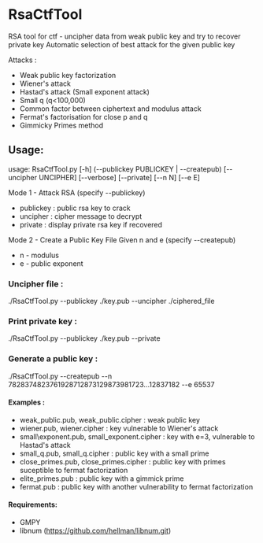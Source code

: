 # RsaCtfTool
RSA tool for ctf - uncipher data from weak public key and try to recover private key
Automatic selection of best attack for the given public key

Attacks :
 - Weak public key factorization
 - Wiener's attack
 - Hastad's attack (Small exponent attack)
 - Small q (q<100,000)
 - Common factor between ciphertext and modulus attack
 - Fermat's factorisation for close p and q
 - Gimmicky Primes method

## Usage:
usage: RsaCtfTool.py [-h] (--publickey PUBLICKEY | --createpub)
                         [--uncipher UNCIPHER] [--verbose] [--private] [--n N]
                         [--e E]

Mode 1 - Attack RSA (specify --publickey)
 - publickey : public rsa key to crack
 - uncipher : cipher message to decrypt
 - private : display private rsa key if recovered

Mode 2 - Create a Public Key File Given n and e (specify --createpub)
 - n - modulus
 - e - public exponent

### Uncipher file :
./RsaCtfTool.py --publickey ./key.pub --uncipher ./ciphered\_file

### Print private key :
./RsaCtfTool.py --publickey ./key.pub --private

### Generate a public key :
./RsaCtfTool.py --createpub --n 7828374823761928712873129873981723...12837182 --e 65537

#### Examples :
 - weak\_public.pub, weak\_public.cipher : weak public key
 - wiener.pub, wiener.cipher : key vulnerable to Wiener's attack
 - small\exponent.pub, small\_exponent.cipher : key with e=3, vulnerable to Hastad's attack
 - small\_q.pub, small\_q.cipher : public key with a small prime
 - close\_primes.pub, close\_primes.cipher : public key with primes suceptible to fermat factorization
 - elite\_primes.pub : public key with a gimmick prime
 - fermat.pub : public key with another vulnerability to fermat factorization

#### Requirements:
 - GMPY
 - libnum (https://github.com/hellman/libnum.git)
